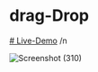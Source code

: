 # drag-Drop
[# Live-Demo](https://ahmedtajalsir.github.io/drag-Drop) /n

![Screenshot (310)](https://user-images.githubusercontent.com/73963149/128217605-a1b9d12d-ba00-4010-9271-7ef7ae2001dd.png)
